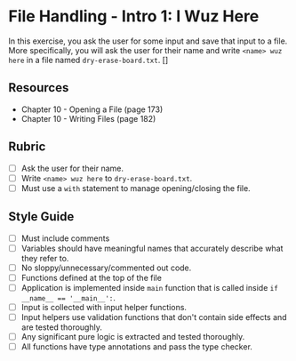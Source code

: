 # File Handling - Intro 1: I Wuz Here

In this exercise, you ask the user for some input and save that input to a file. More specifically, you will ask the user for their name and write `<name> wuz here` in a file named `dry-erase-board.txt`.
[]
## Resources
- Chapter 10 - Opening a File (page 173)
- Chapter 10 - Writing Files (page 182)

## Rubric

- [ ] Ask the user for their name.
- [ ] Write `<name> wuz here` to `dry-erase-board.txt`.
- [ ] Must use a `with` statement to manage opening/closing the file.

## Style Guide
- [ ] Must include comments
- [ ] Variables should have meaningful names that accurately describe what they refer to.
- [ ] No sloppy/unnecessary/commented out code.
- [ ] Functions defined at the top of the file
- [ ] Application is implemented inside `main` function that is called inside `if __name__ == '__main__':`.
- [ ] Input is collected with input helper functions.
- [ ] Input helpers use validation functions that don't contain side effects and are tested thoroughly.
- [ ] Any significant pure logic is extracted and tested thoroughly.
- [ ] All functions have type annotations and pass the type checker.